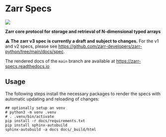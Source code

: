 # Zarr Specs

![](https://raw.githubusercontent.com/zarr-developers/community/main/logos/logo2.png)

**Zarr core protocol for storage and retrieval of N-dimensional typed arrays**

**:warning: The zarr v3 spec is currently a draft and subject to changes.**
For the v1 and v2 specs, please see
https://github.com/zarr-developers/zarr-python/tree/main/docs/spec.

The rendered docs of the `main` branch are available at https://zarr-specs.readthedocs.io

## Usage

The following steps install the necessary packages to render the specs with
automatic updating and reloading of changes:

```shell
## optionally setup an venv
# python3 -m venv .venv
# . .venv/bin/activate
pip install -r docs/requirements.txt
pip install sphinx-autobuild
sphinx-autobuild -a docs docs/_build/html
```
